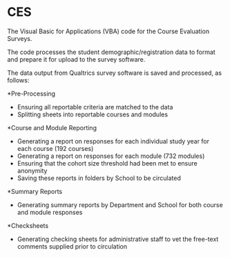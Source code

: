 # CES

The Visual Basic for Applications (VBA) code for the Course Evaluation Surveys.

The code processes the student demographic/registration data to format and prepare it for upload to the survey software.

The data output from Qualtrics survey software is saved and processed, as follows:

*Pre-Processing 
  * Ensuring all reportable criteria are matched to the data
  * Splitting sheets into reportable courses and modules

*Course and Module Reporting
 * Generating a report on responses for each individual study year for each course (192 courses)
 * Generating a report on responses for each module (732 modules)
 * Ensuring that the cohort size threshold had been met to ensure anonymity
 * Saving these reports in folders by School to be circulated

*Summary Reports
 * Generating summary reports by Department and School for both course and module responses

*Checksheets
 * Generating checking sheets for administrative staff to vet the free-text comments supplied prior to circulation
